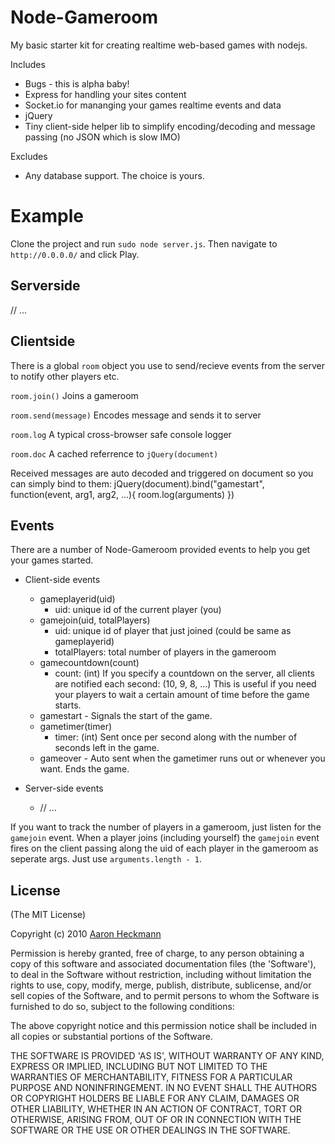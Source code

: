 # Node-Gameroom
My basic starter kit for creating realtime web-based games with nodejs.

  Includes

  - Bugs - this is alpha baby!
  - Express for handling your sites content
  - Socket.io for mananging your games realtime events and data
  - jQuery
  - Tiny client-side helper lib to simplify encoding/decoding and message passing (no JSON which is slow IMO)

  Excludes

  - Any database support. The choice is yours.

# Example
Clone the project and run `sudo node server.js`. Then navigate to `http://0.0.0.0/` and click Play.

## Serverside
// ...


## Clientside

There is a global `room` object you use to send/recieve events from the server
to notify other players etc.

`room.join()` Joins a gameroom

`room.send(message)` Encodes message and sends it to server 

`room.log` A typical cross-browser safe console logger

`room.doc` A cached referrence to `jQuery(document)`

Received messages are auto decoded and triggered on document so you can simply bind to them: 
    jQuery(document).bind("gamestart", function(event, arg1, arg2, ...){
      room.log(arguments)
    })


## Events

There are a number of Node-Gameroom provided events to help you get your games started.

  - Client-side events
    - gameplayerid(uid) 
      - uid: unique id of the current player (you)
    - gamejoin(uid, totalPlayers)
      - uid: unique id of player that just joined (could be same as gameplayerid)
      - totalPlayers: total number of players in the gameroom
    - gamecountdown(count)
      - count: (int) If you specify a countdown on the server, all clients are notified each second: (10, 9, 8, ...) This is useful if you need your players to wait a certain amount of time before the game starts.
    - gamestart - Signals the start of the game.
    - gametimer(timer)
      - timer: (int) Sent once per second along with the number of seconds left in the game.
    - gameover - Auto sent when the gametimer runs out or whenever you want. Ends the game.

  - Server-side events
    - // ...


If you want to track the number of players in a gameroom, just listen for the `gamejoin` event. When a player joins (including yourself) the `gamejoin` event fires on the client passing along the uid of each player in the gameroom as seperate args. Just use `arguments.length - 1`.

## License 

(The MIT License)

Copyright (c) 2010 [Aaron Heckmann](aaron.heckmann+github@gmail.com)

Permission is hereby granted, free of charge, to any person obtaining
a copy of this software and associated documentation files (the
'Software'), to deal in the Software without restriction, including
without limitation the rights to use, copy, modify, merge, publish,
distribute, sublicense, and/or sell copies of the Software, and to
permit persons to whom the Software is furnished to do so, subject to
the following conditions:

The above copyright notice and this permission notice shall be
included in all copies or substantial portions of the Software.

THE SOFTWARE IS PROVIDED 'AS IS', WITHOUT WARRANTY OF ANY KIND,
EXPRESS OR IMPLIED, INCLUDING BUT NOT LIMITED TO THE WARRANTIES OF
MERCHANTABILITY, FITNESS FOR A PARTICULAR PURPOSE AND NONINFRINGEMENT.
IN NO EVENT SHALL THE AUTHORS OR COPYRIGHT HOLDERS BE LIABLE FOR ANY
CLAIM, DAMAGES OR OTHER LIABILITY, WHETHER IN AN ACTION OF CONTRACT,
TORT OR OTHERWISE, ARISING FROM, OUT OF OR IN CONNECTION WITH THE
SOFTWARE OR THE USE OR OTHER DEALINGS IN THE SOFTWARE.
